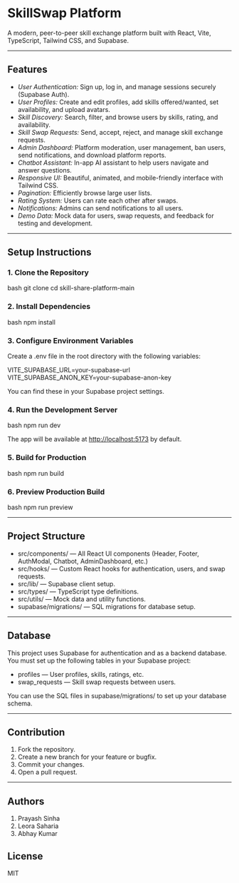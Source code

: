 # SkillSwap Platform

A modern, peer-to-peer skill exchange platform built with React, Vite, TypeScript, Tailwind CSS, and Supabase.

---

## Features

- *User Authentication:* Sign up, log in, and manage sessions securely (Supabase Auth).
- *User Profiles:* Create and edit profiles, add skills offered/wanted, set availability, and upload avatars.
- *Skill Discovery:* Search, filter, and browse users by skills, rating, and availability.
- *Skill Swap Requests:* Send, accept, reject, and manage skill exchange requests.
- *Admin Dashboard:* Platform moderation, user management, ban users, send notifications, and download platform reports.
- *Chatbot Assistant:* In-app AI assistant to help users navigate and answer questions.
- *Responsive UI:* Beautiful, animated, and mobile-friendly interface with Tailwind CSS.
- *Pagination:* Efficiently browse large user lists.
- *Rating System:* Users can rate each other after swaps.
- *Notifications:* Admins can send notifications to all users.
- *Demo Data:* Mock data for users, swap requests, and feedback for testing and development.

---

## Setup Instructions

### 1. Clone the Repository
bash
git clone <your-repo-url>
cd skill-share-platform-main


### 2. Install Dependencies
bash
npm install


### 3. Configure Environment Variables
Create a .env file in the root directory with the following variables:

VITE_SUPABASE_URL=your-supabase-url
VITE_SUPABASE_ANON_KEY=your-supabase-anon-key

You can find these in your Supabase project settings.

### 4. Run the Development Server
bash
npm run dev

The app will be available at [http://localhost:5173](http://localhost:5173) by default.

### 5. Build for Production
bash
npm run build


### 6. Preview Production Build
bash
npm run preview


---

## Project Structure

- src/components/ — All React UI components (Header, Footer, AuthModal, Chatbot, AdminDashboard, etc.)
- src/hooks/ — Custom React hooks for authentication, users, and swap requests.
- src/lib/ — Supabase client setup.
- src/types/ — TypeScript type definitions.
- src/utils/ — Mock data and utility functions.
- supabase/migrations/ — SQL migrations for database setup.

---

## Database

This project uses Supabase for authentication and as a backend database.  
You must set up the following tables in your Supabase project:

- profiles — User profiles, skills, ratings, etc.
- swap_requests — Skill swap requests between users.

You can use the SQL files in supabase/migrations/ to set up your database schema.

---

## Contribution

1. Fork the repository.
2. Create a new branch for your feature or bugfix.
3. Commit your changes.
4. Open a pull request.

---

## Authors
1. Prayash Sinha
2. Leora Saharia
3. Abhay Kumar

## License

MIT
